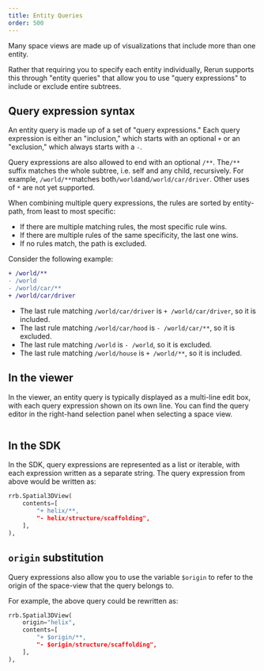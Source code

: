 ```yaml
---
title: Entity Queries
order: 500
---
```


Many space views are made up of visualizations that include more than one
entity.

Rather that requiring you to specify each entity individually, Rerun supports
this through "entity queries" that allow you to use "query expressions" to
include or exclude entire subtrees.

## Query expression syntax

An entity query is made up of a set of "query expressions." Each query expression
is either an "inclusion," which starts with an optional `+` or an "exclusion,"
which always starts with a `-`.

Query expressions are also allowed to end with an optional `/**`. The`/**`
suffix matches the whole subtree, i.e. self and any child, recursively. For
example, `/world/**`matches both`/world`and`/world/car/driver`. Other uses of
`*` are not yet supported.

When combining multiple query expressions, the rules are sorted by entity-path,
from least to most specific:

-   If there are multiple matching rules, the most specific rule wins.
-   If there are multiple rules of the same specificity, the last one wins.
-   If no rules match, the path is excluded.

Consider the following example:

```diff
+ /world/**
- /world
- /world/car/**
+ /world/car/driver
```

-   The last rule matching `/world/car/driver` is `+ /world/car/driver`, so it
    is included.
-   The last rule matching `/world/car/hood` is `- /world/car/**`, so it is
    excluded.
-   The last rule matching `/world` is `- /world`, so it is excluded.
-   The last rule matching `/world/house` is `+ /world/**`, so it is included.

## In the viewer

In the viewer, an entity query is typically displayed as a multi-line
edit box, with each query expression shown on its own line. You can find the
query editor in the right-hand selection panel when selecting a space view.

<picture>
<img src="https://static.rerun.io/helix_query/e39ed9fa364724d201f19a0ae54f34d4df761c5b/full.png" alt="">

  <source media="(max-width: 480px)" srcset="https://static.rerun.io/helix_query/e39ed9fa364724d201f19a0ae54f34d4df761c5b/480w.png">
  <source media="(max-width: 768px)" srcset="https://static.rerun.io/helix_query/e39ed9fa364724d201f19a0ae54f34d4df761c5b/768w.png">
  <source media="(max-width: 1024px)" srcset="https://static.rerun.io/helix_query/e39ed9fa364724d201f19a0ae54f34d4df761c5b/1024w.png">
  <source media="(max-width: 1200px)" srcset="https://static.rerun.io/helix_query/e39ed9fa364724d201f19a0ae54f34d4df761c5b/1200w.png">
</picture>

## In the SDK

In the SDK, query expressions are represented as a list or iterable, with each
expression written as a separate string. The query expression from above would
be written as:

```python
rrb.Spatial3DView(
    contents=[
        "+ helix/**,
        "- helix/structure/scaffolding",
    ],
),
```

## `origin` substitution

Query expressions also allow you to use the variable `$origin` to refer to the
origin of the space-view that the query belongs to.

For example, the above query could be rewritten as:

```python
rrb.Spatial3DView(
    origin="helix",
    contents=[
        "+ $origin/**,
        "- $origin/structure/scaffolding",
    ],
),
```

